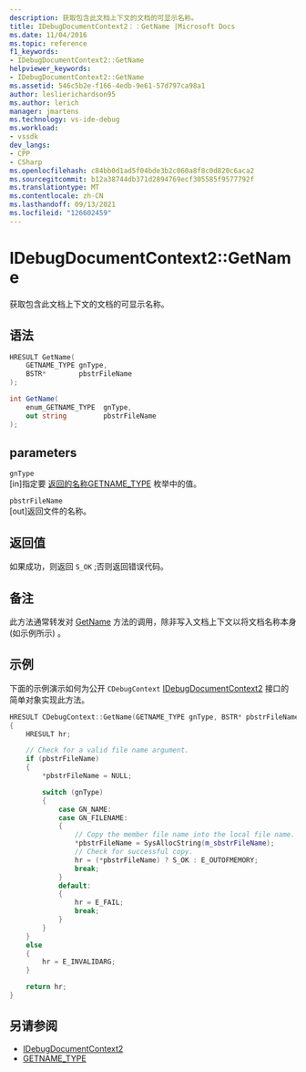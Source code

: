 ```yaml
---
description: 获取包含此文档上下文的文档的可显示名称。
title: IDebugDocumentContext2：：GetName |Microsoft Docs
ms.date: 11/04/2016
ms.topic: reference
f1_keywords:
- IDebugDocumentContext2::GetName
helpviewer_keywords:
- IDebugDocumentContext2::GetName
ms.assetid: 546c5b2e-f166-4edb-9e61-57d797ca98a1
author: leslierichardson95
ms.author: lerich
manager: jmartens
ms.technology: vs-ide-debug
ms.workload:
- vssdk
dev_langs:
- CPP
- CSharp
ms.openlocfilehash: c84bb0d1ad5f04bde3b2c060a8f8c0d820c6aca2
ms.sourcegitcommit: b12a38744db371d2894769ecf305585f9577792f
ms.translationtype: MT
ms.contentlocale: zh-CN
ms.lasthandoff: 09/13/2021
ms.locfileid: "126602459"
---
```

# <a name="idebugdocumentcontext2getname"></a>IDebugDocumentContext2::GetName
获取包含此文档上下文的文档的可显示名称。

## <a name="syntax"></a>语法

```cpp
HRESULT GetName(
    GETNAME_TYPE gnType,
    BSTR*        pbstrFileName
);
```

```csharp
int GetName(
    enum_GETNAME_TYPE  gnType,
    out string         pbstrFileName
);
```

## <a name="parameters"></a>parameters
`gnType`\
[in]指定要 [返回的名称GETNAME_TYPE](../../../extensibility/debugger/reference/getname-type.md) 枚举中的值。

`pbstrFileName`\
[out]返回文件的名称。

## <a name="return-value"></a>返回值
如果成功，则返回 `S_OK` ;否则返回错误代码。

## <a name="remarks"></a>备注
此方法通常转发对 [GetName](../../../extensibility/debugger/reference/idebugdocument2-getname.md) 方法的调用，除非写入文档上下文以将文档名称本身 (如示例所示) 。

## <a name="example"></a>示例
下面的示例演示如何为公开 `CDebugContext` [IDebugDocumentContext2](../../../extensibility/debugger/reference/idebugdocumentcontext2.md) 接口的简单对象实现此方法。

```cpp
HRESULT CDebugContext::GetName(GETNAME_TYPE gnType, BSTR* pbstrFileName)
{
    HRESULT hr;

    // Check for a valid file name argument.
    if (pbstrFileName)
    {
        *pbstrFileName = NULL;

        switch (gnType)
        {
            case GN_NAME:
            case GN_FILENAME:
            {
                // Copy the member file name into the local file name.
                *pbstrFileName = SysAllocString(m_sbstrFileName);
                // Check for successful copy.
                hr = (*pbstrFileName) ? S_OK : E_OUTOFMEMORY;
                break;
            }
            default:
            {
                hr = E_FAIL;
                break;
            }
        }
    }
    else
    {
        hr = E_INVALIDARG;
    }

    return hr;
}
```

## <a name="see-also"></a>另请参阅
- [IDebugDocumentContext2](../../../extensibility/debugger/reference/idebugdocumentcontext2.md)
- [GETNAME_TYPE](../../../extensibility/debugger/reference/getname-type.md)
